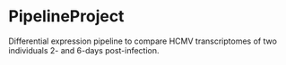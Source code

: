 # PipelineProject
Differential expression pipeline to compare HCMV transcriptomes of two individuals 2- and 6-days post-infection.


